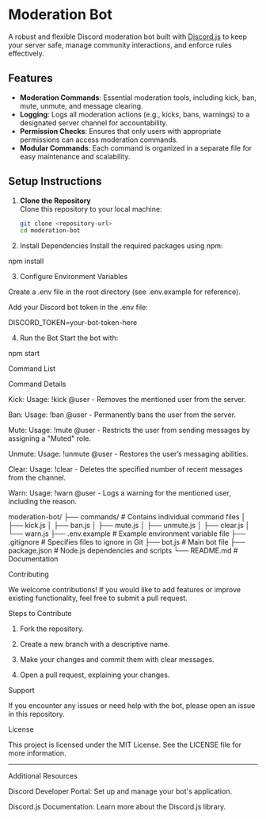 # Moderation Bot

A robust and flexible Discord moderation bot built with [Discord.js](https://discord.js.org/) to keep your server safe, manage community interactions, and enforce rules effectively.

## Features
- **Moderation Commands**: Essential moderation tools, including kick, ban, mute, unmute, and message clearing.
- **Logging**: Logs all moderation actions (e.g., kicks, bans, warnings) to a designated server channel for accountability.
- **Permission Checks**: Ensures that only users with appropriate permissions can access moderation commands.
- **Modular Commands**: Each command is organized in a separate file for easy maintenance and scalability.

## Setup Instructions

1. **Clone the Repository**  
   Clone this repository to your local machine:
   ```bash
   git clone <repository-url>
   cd moderation-bot

2. Install Dependencies
Install the required packages using npm:

npm install


3. Configure Environment Variables

Create a .env file in the root directory (see .env.example for reference).

Add your Discord bot token in the .env file:

DISCORD_TOKEN=your-bot-token-here



4. Run the Bot
Start the bot with:

npm start



Command List

Command Details

Kick: Usage: !kick @user - Removes the mentioned user from the server.

Ban: Usage: !ban @user - Permanently bans the user from the server.

Mute: Usage: !mute @user - Restricts the user from sending messages by assigning a "Muted" role.

Unmute: Usage: !unmute @user - Restores the user’s messaging abilities.

Clear: Usage: !clear <number> - Deletes the specified number of recent messages from the channel.

Warn: Usage: !warn @user <reason> - Logs a warning for the mentioned user, including the reason.


moderation-bot/
├── commands/             # Contains individual command files
│   ├── kick.js
│   ├── ban.js
│   ├── mute.js
│   ├── unmute.js
│   ├── clear.js
│   └── warn.js
├── .env.example          # Example environment variable file
├── .gitignore            # Specifies files to ignore in Git
├── bot.js                # Main bot file
├── package.json          # Node.js dependencies and scripts
└── README.md             # Documentation

Contributing

We welcome contributions! If you would like to add features or improve existing functionality, feel free to submit a pull request.

Steps to Contribute

1. Fork the repository.


2. Create a new branch with a descriptive name.


3. Make your changes and commit them with clear messages.


4. Open a pull request, explaining your changes.



Support

If you encounter any issues or need help with the bot, please open an issue in this repository.

License

This project is licensed under the MIT License. See the LICENSE file for more information.


---

Additional Resources

Discord Developer Portal: Set up and manage your bot's application.

Discord.js Documentation: Learn more about the Discord.js library.
